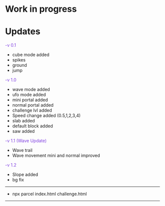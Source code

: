 # Work in progress

###

# Updates

<span style="color: #7F3FE0; ">-v 0.1</span>

- cube mode added
- spikes
- ground
- jump

<span style="color: #7F3FE0; ">-v 1.0</span>

- wave mode added
- ufo mode added
- mini portal added
- normal portal added
- challenge lvl added
- Speed change added (0.5,1,2,3,4)
- slab added
- default block added
- saw added

<span style="color: #7F3FE0; ">-v 1.1 (Wave Update)</span>

- Wave trail
- Wave movement mini and normal improved

<span style="color: #7F3FE0; ">-v 1.2</span>

- Slope added
- bg fix

---

- npx parcel index.html challenge.html

---
